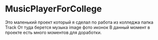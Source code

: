 # MusicPlayerForCollege
 Это маленький проект который я сделал по работа из колледжа
 папка Track От туда берется музыка
 image фото иконок
 В данный момент в проекте есть много моментов для доработки.
